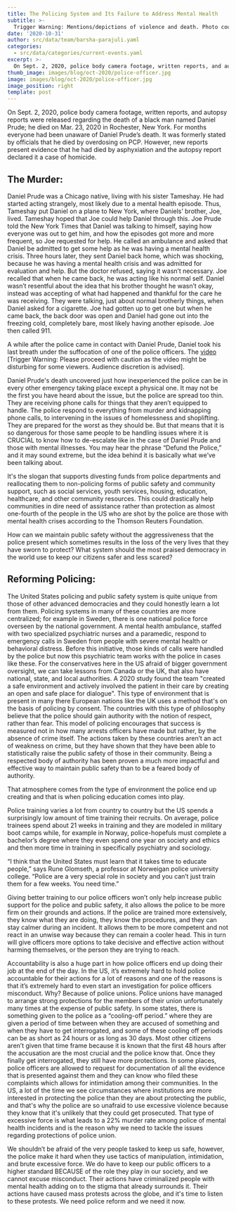 ```yaml
---
title: The Policing System and Its Failure to Address Mental Health
subtitle: >-
  Trigger Warning: Mentions/depictions of violence and death. Photo courtesy of San Diego Tribune.
date: '2020-10-31'
author: src/data/team/barsha-parajuli.yaml
categories:
  - src/data/categories/current-events.yaml
excerpt: >-
  On Sept. 2, 2020, police body camera footage, written reports, and autopsy reports were released regarding the death of a black man named Daniel Prude; he died on Mar. 23, 2020 in Rochester, New York.
thumb_image: images/blog/oct-2020/police-officer.jpg
image: images/blog/oct-2020/police-officer.jpg
image_position: right
template: post
---
```

On Sept. 2, 2020, police body camera footage, written reports, and autopsy reports were released regarding the death of a black man named Daniel Prude; he died on Mar. 23, 2020 in Rochester, New York. For months everyone had been unaware of Daniel Prude’s death. It was formerly stated by officials that he died by overdosing on PCP. However, new reports present evidence that he had died by asphyxiation and the autopsy report declared it a case of homicide. 

## The Murder: 
Daniel Prude was a Chicago native, living with his sister Tameshay. He had started acting strangely, most likely due to a mental health episode. Thus, Tameshay put Daniel on a plane to New York, where Daniels’ brother, Joe, lived. Tameshay hoped that Joe could help Daniel through this. Joe Prude told the New York Times that Daniel was talking to himself, saying how everyone was out to get him, and how the episodes got more and more frequent, so Joe requested for help. He called an ambulance and asked that Daniel be admitted to get some help as he was having a mental health crisis. Three hours later, they sent Daniel back home, which was shocking, because he was having a mental health crisis and was admitted for evaluation and help. But the doctor refused, saying it wasn’t necessary. Joe recalled that when he came back, he was acting like his normal self. Daniel wasn’t resentful about the idea that his brother thought he wasn’t okay, instead was accepting of what had happened and thankful for the care he was receiving. They were talking, just about normal brotherly things, when Daniel asked for a cigarette. Joe had gotten up to get one but when he came back, the back door was open and Daniel had gone out into the freezing cold, completely bare, most likely having another episode. Joe then called 911.

A while after the police came in contact with Daniel Prude, Daniel took his last breath under the suffocation of one of the police officers. The [video](https://youtu.be/JhKeHLe8j1E) 
[Trigger Warning: Please proceed with caution as the video might be disturbing for some viewers. Audience discretion is advised].

Daniel Prude's death uncovered just how inexperienced the police can be in every other emergency taking place except a physical one. It may not be the first you have heard about the issue, but the police are spread too thin. They are receiving phone calls for things that they aren’t equipped to handle. The police respond to everything from murder and kidnapping phone calls, to intervening in the issues of homelessness and shoplifting. They are prepared for the worst as they should be. But that means that it is so dangerous for those same people to be handling issues where it is CRUCIAL to know how to de-escalate like in the case of Daniel Prude and those with mental illnesses. You may hear the phrase “Defund the Police,” and it may sound extreme, but the idea behind it is basically what we’ve been talking about.

It's the slogan that supports divesting funds from police departments and reallocating them to non-policing forms of public safety and community support, such as social services, youth services, housing, education, healthcare, and other community resources. This could drastically help communities in dire need of assistance rather than protection as almost one-fourth of the people in the US who are shot by the police are those with mental health crises according to the Thomson Reuters Foundation. 

How can we maintain public safety without the aggressiveness that the police present which sometimes results in the loss of the very lives that they have sworn to protect? 
What system should the most praised democracy in the world use to keep our citizens safer and less scared?

## Reforming Policing: 
The United States policing and public safety system is quite unique from those of other advanced democracies and they could honestly learn a lot from them. Policing systems in many of these countries are more centralized; for example in Sweden, there is one national police force overseen by the national government. A mental health ambulance, staffed with two specialized psychiatric nurses and a paramedic, respond to emergency calls in Sweden from people with severe mental health or behavioral distress. Before this initiative, those kinds of calls were handled by the police but now this psychiatric team works with the police in cases like these. For the conservatives here in the US afraid of bigger government oversight, we can take lessons from Canada or the UK, that also have national, state, and local authorities. A 2020 study found the team "created a safe environment and actively involved the patient in their care by creating an open and safe place for dialogue". This type of environment that is present in many there European nations like the UK uses a method that's on the basis of policing by consent. The countries with this type of philosophy believe that the police should gain authority with the notion of respect, rather than fear. This model of policing encourages that success is measured not in how many arrests officers have made but rather, by the absence of crime itself. The actions taken by these countries aren’t an act of weakness on crime, but they have shown that they have been able to statistically raise the public safety of those in their community. Being a respected body of authority has been proven a much more impactful and effective way to maintain public safety than to be a feared body of authority.

That atmosphere comes from the type of environment the police end up creating and that is when policing education comes into play.

Police training varies a lot from country to country but the US spends a surprisingly low amount of time training their recruits. On average, police trainees spend about 21 weeks in training and they are modeled in military boot camps while, for example in Norway, police-hopefuls must complete a bachelor’s degree where they even spend one year on society and ethics and then more time in training in specifically psychiatry and sociology. 

“I think that the United States must learn that it takes time to educate people,” says Rune Glomseth, a professor at Norweigan police university college. “Police are a very special role in society and you can’t just train them for a few weeks. You need time.” 

Giving better training to our police officers won’t only help increase public support for the police and public safety, it also allows the police to be more firm on their grounds and actions. If the police are trained more extensively, they know what they are doing, they know the procedures, and they can stay calmer during an incident. It allows them to be more competent and not react in an unwise way because they can remain a cooler head. This in turn will give officers more options to take decisive and effective action without harming themselves, or the person they are trying to reach. 

Accountability is also a huge part in how police officers end up doing their job at the end of the day. In the US, it’s extremely hard to hold police accountable for their actions for a lot of reasons and one of the reasons is that it’s extremely hard to even start an investigation for police officers misconduct. Why? Because of police unions. Police unions have managed to arrange strong protections for the members of their union unfortunately many times at the expense of public safety. In some states, there is something given to the police as a “cooling-off period.” where they are given a period of time between when they are accused of something and when they have to get interrogated, and some of these cooling off periods can be as short as 24 hours or as long as 30 days. Most other citizens aren’t given that time frame because it is known that the first 48 hours after the accusation are the most crucial and the police know that. Once they finally get interrogated, they still have more protections. In some places, police officers are allowed to request for documentation of all the evidence that is presented against them and they can know who filed these complaints which allows for intimidation among their communities. In the US, a lot of the time we see circumstances where institutions are more interested in protecting the police than they are about protecting the public, and that's why the police are so unafraid to use excessive violence because they know that it's unlikely that they could get prosecuted. That type of excessive force is what leads to a 22% murder rate among police of mental health incidents and is the reason why we need to tackle the issues regarding protections of police union.

We shouldn’t be afraid of the very people tasked to keep us safe, however, the police make it hard when they use tactics of manipulation, intimidation, and brute excessive force. We do have to keep our public officers to a higher standard BECAUSE of the role they play in our society, and we cannot excuse misconduct. Their actions have criminalized people with mental health adding on to the stigma that already surrounds it. Their actions have caused mass protests across the globe, and it's time to listen to these protests. We need police reform and we need it now.